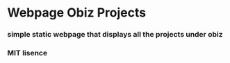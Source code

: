 # Webpage Obiz Projects

### simple static webpage that displays all the projects under obiz

### MIT lisence 
